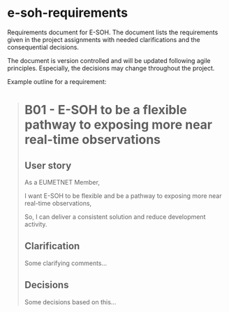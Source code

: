 # e-soh-requirements

Requirements document for E-SOH. The document lists the requirements given in the project assignments with needed clarifications and the consequential decisions.

The document is version controlled and will be updated following agile principles. Especially, the decisions may change throughout the project.

Example outline for a requirement:

> # B01 - E-SOH to be a flexible pathway to exposing more near real-time observations
>
> ## User story
>
> As a EUMETNET Member,
>
> I want E-SOH to be flexible and be a pathway to exposing more near real-time observations,
>
> So, I can deliver a consistent solution and reduce development activity.
>
> ## Clarification
>
> Some clarifying comments...
>
> ## Decisions
>
> Some decisions based on this...
